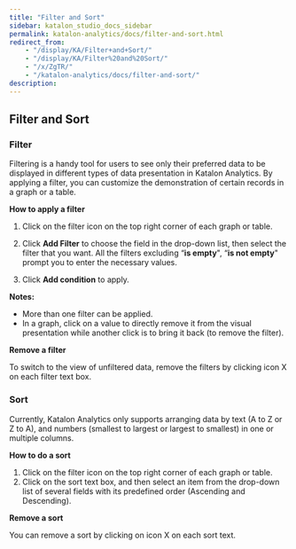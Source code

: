 ```yaml
---
title: "Filter and Sort" 
sidebar: katalon_studio_docs_sidebar
permalink: katalon-analytics/docs/filter-and-sort.html 
redirect_from:
    - "/display/KA/Filter+and+Sort/"
    - "/display/KA/Filter%20and%20Sort/"
    - "/x/ZgTR/"
    - "/katalon-analytics/docs/filter-and-sort/"
description: 
---
```

## Filter and Sort

### Filter

Filtering is a handy tool for users to see only their preferred data to be displayed in different types of data presentation in Katalon Analytics. By applying a filter, you can customize the demonstration of certain records in a graph or a table.

**How to apply a filter**

1. Click on the filter icon on the top right corner of each graph or table.
2. Click **Add Filter** to choose the field in the drop-down list, then select the filter that you want. All the filters excluding “**is empty**", “**is not empty**" prompt you to enter the necessary values.

3. Click **Add condition** to apply.

**Notes:**
* More than one filter can be applied.
* In a graph, click on a value to directly remove it from the visual presentation while another click is to bring it back (to remove the filter).

**Remove a filter**

To switch to the view of unfiltered data, remove the filters by clicking icon X on each filter text box.

### Sort

Currently, Katalon Analytics only supports arranging data by text (A to Z or Z to A), and numbers (smallest to largest or largest to smallest) in one or multiple columns.

**How to do a sort**

1. Click on the filter icon on the top right corner of each graph or table.
2. Click on the sort text box, and then select an item from the drop-down list of several fields with its predefined order (Ascending and Descending).

**Remove a sort**

You can remove a sort by clicking on icon X on each sort text.
